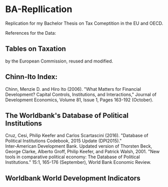 # BA-Repllication
Replication for my Bachelor Thesis on Tax Comeptition in the EU and OECD.

References for the Data:

## Tables on Taxation
by the European Commission, reused and modified.

## Chinn-Ito Index:
Chinn, Menzie D. and Hiro Ito (2006). "What Matters for Financial Development? Capital Controls, Institutions, and Interactions," Journal of Development Economics, Volume 81, Issue 1, Pages 163-192 (October).

## The Worldbank's Database of Political Institutions
Cruz, Cesi, Philip Keefer and Carlos Scartascini (2016). 
"Database of Political Institutions Codebook, 2015 Update (DPI2015)."  
Inter-American Development Bank.  Updated version of Thorsten Beck, 
George Clarke, Alberto Groff, Philip Keefer, and Patrick Walsh, 2001. 
"New tools in comparative political economy: The Database of Political 
Institutions." 15:1, 165-176 (September), World Bank Economic Review.

## Worldbank World Development Indicators
